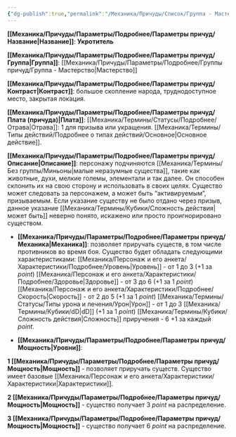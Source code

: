 ```yaml
---
{"dg-publish":true,"permalink":"/Механика/Причуды/Список/Группа - Мастерство/Укротитель/","noteIcon":"","created":"2025-10-20T19:39:20.910+03:00","updated":"2025-10-20T13:31:31.279+03:00"}
---
```




**[[Механика/Причуды/Параметры/Подробнее/Параметры причуд/Название\|Название]]**: **Укротитель**

**[[Механика/Причуды/Параметры/Подробнее/Параметры причуд/Группа\|Группа]]**: [[Механика/Причуды/Параметры/Подробнее/Группы причуд/Группа - Мастерство\|Мастерство]] 

**[[Механика/Причуды/Параметры/Подробнее/Параметры причуд/Контраст\|Контраст]]**: большое скопление народа, труднодоступное место, закрытая локация. 

**[[Механика/Причуды/Параметры/Подробнее/Параметры причуд/Плата (причуда)\|Плата]]**:  [[Механика/Термины/Статусы/Подробнее/Отрава\|Отрава]]: 1 для призыва или укращения. [[Механика/Термины/Типы действий/Подробнее о типах действий/Основное\|Основное действие]].

**[[Механика/Причуды/Параметры/Подробнее/Параметры причуд/Описание\|Описание]]**: персонажу подчиняются [[Механика/Термины/Без группы/Миньоны\|малые неразумные существа]], такие как животные, духи, мелкие големы, элементали и так далее. Он способен склонить их на свою сторону и использовать в своих целях. Существо может следовать за персонажем, а может быть “активируемым”, призываемым. Если указание существу не было отдано через призыв, данное указание [[Механика/Термины/Кубики/Сложность действия\|может быть]] неверно понято, искажено или просто проигнорировано существом. 

- **[[Механика/Причуды/Параметры/Подробнее/Параметры причуд/Механика\|Механика]]**: позволяет приручать существ, в том числе противников во время боя. Существо будет обладать следующими характеристиками:
[[Механика/Персонаж и его анкета/Характеристики/Подробнее/Уровень\|Уровень]] - от 1 до 3 (+1 за *point*)
[[Механика/Персонаж и его анкета/Характеристики/Подробнее/Здоровье\|Здоровье]] - от 3 до 6 (+1 за 1 *point*) 
[[Механика/Персонаж и его анкета/Характеристики/Подробнее/Скорость\|Скорость]] - от 2 до 5 (+1 за 1 *point*)
[[Механика/Термины/Статусы/Типы урона и лечения/Урон\|Урон]] - от 1 до 3 [[Механика/Термины/Кубики/dD\|dD]] (+1 за 1 *point*)
[[Механика/Термины/Кубики/Сложность действия\|Сложность]] приручения - 6 +1 за каждый *point*. 


- **[[Механика/Причуды/Параметры/Подробнее/Параметры причуд/Мощность\|Уровни]]**:

**1 [[Механика/Причуды/Параметры/Подробнее/Параметры причуд/Мощность\|Мощность]]** - позволяет приручать существ. Существо имеет базовые [[Механика/Персонаж и его анкета/Характеристики/Характеристики\|Характеристики]].

**2 [[Механика/Причуды/Параметры/Подробнее/Параметры причуд/Мощность\|Мощность]]** - существо получает 3 *point* на распределение.

**3 [[Механика/Причуды/Параметры/Подробнее/Параметры причуд/Мощность\|Мощность]]** - существо получает 6 *point* на распределение.